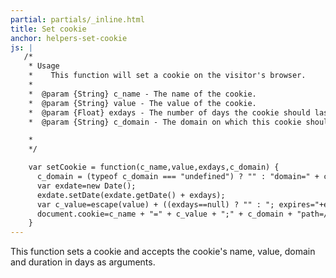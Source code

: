 ```yaml
---
partial: partials/_inline.html
title: Set cookie
anchor: helpers-set-cookie
js: |
   /*
    * Usage
    *    This function will set a cookie on the visitor's browser.
    *
    *  @param {String} c_name - The name of the cookie.
    *  @param {String} value - The value of the cookie.
    *  @param {Float} exdays - The number of days the cookie should last.
    *  @param {String} c_domain - The domain on which this cookie should be set and can be read.

    *
    */

    var setCookie = function(c_name,value,exdays,c_domain) {
      c_domain = (typeof c_domain === "undefined") ? "" : "domain=" + c_domain + ";";
      var exdate=new Date();
      exdate.setDate(exdate.getDate() + exdays);
      var c_value=escape(value) + ((exdays==null) ? "" : "; expires="+exdate.toUTCString());
      document.cookie=c_name + "=" + c_value + ";" + c_domain + "path=/";
    }
---
```


This function sets a cookie and accepts the cookie's name, value, domain and duration in days as arguments.
